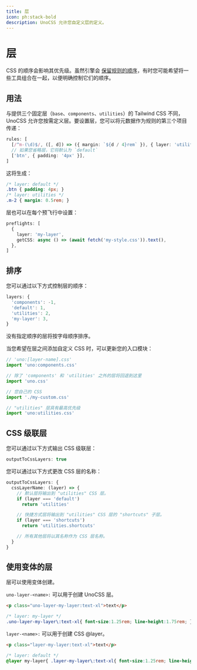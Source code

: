 ```yaml
---
title: 层
icon: ph:stack-bold
description: UnoCSS 允许您自定义层的定义。
---
```


# 层

CSS 的顺序会影响其优先级。虽然引擎会 [保留规则的顺序](/config/rules#ordering)，有时您可能希望将一些工具组合在一起，以便明确控制它们的顺序。

## 用法

与提供三个固定层（`base`、`components`、`utilities`）的 Tailwind CSS 不同，UnoCSS 允许您按需定义层。要设置层，您可以将元数据作为规则的第三个项目传递：

```ts
rules: [
  [/^m-(\d)$/, ([, d]) => ({ margin: `${d / 4}rem` }), { layer: 'utilities' }],
  // 如果您省略层，它将默认为 `default`
  ['btn', { padding: '4px' }],
]
```

这将生成：

<!-- eslint-skip -->

```css
/* layer: default */
.btn { padding: 4px; }
/* layer: utilities */
.m-2 { margin: 0.5rem; }
```

层也可以在每个预飞行中设置：

```ts
preflights: [
  {
    layer: 'my-layer',
    getCSS: async () => (await fetch('my-style.css')).text(),
  },
]
```

## 排序

您可以通过以下方式控制层的顺序：

<!--eslint-skip-->

```ts
layers: {
  'components': -1,
  'default': 1,
  'utilities': 2,
  'my-layer': 3,
}
```

没有指定顺序的层将按字母顺序排序。

当您希望在层之间添加自定义 CSS 时，可以更新您的入口模块：

```ts
// 'uno:[layer-name].css'
import 'uno:components.css'

// 除了 'components' 和 'utilities' 之外的层将回退到这里
import 'uno.css'

// 您自己的 CSS
import './my-custom.css'

// "utilities" 层具有最高优先级
import 'uno:utilities.css'
```

## CSS 级联层

您可以通过以下方式输出 CSS 级联层：

```ts
outputToCssLayers: true
```

您可以通过以下方式更改 CSS 层的名称：

```ts
outputToCssLayers: {
  cssLayerName: (layer) => {
    // 默认层将输出到 "utilities" CSS 层。
    if (layer === 'default')
      return 'utilities'

    // 快捷方式层将输出到 "utilities" CSS 层的 "shortcuts" 子层。
    if (layer === 'shortcuts')
      return 'utilities.shortcuts'

    // 所有其他层将以其名称作为 CSS 层名称。
  }
}
```

## 使用变体的层

层可以使用变体创建。

`uno-layer-<name>:` 可以用于创建 UnoCSS 层。

```html
<p class="uno-layer-my-layer:text-xl">text</p>
```

<!-- eslint-skip -->

```css
/* layer: my-layer */
.uno-layer-my-layer\:text-xl{ font-size:1.25rem; line-height:1.75rem; }
```

`layer-<name>:` 可以用于创建 CSS @layer。

```html
<p class="layer-my-layer:text-xl">text</p>
```

<!-- eslint-skip -->

```css
/* layer: default */
@layer my-layer{ .layer-my-layer\:text-xl{ font-size:1.25rem; line-height:1.75rem; } }
```
